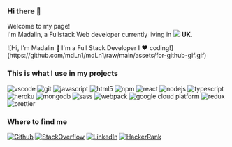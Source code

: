 ### Hi there 👋

<p>
Welcome to my page! </br>
I'm Madalin, a Fullstack Web developer currently living in
<img src="https://www.flaticon.com/svg/static/icons/svg/323/323329.svg" width="15"/> <b>UK</b>. </p>
![Hi, I'm Madalin 👋 I'm a Full Stack Developer I ❤️ coding!](https://github.com/mdLn1/mdLn1/raw/main/assets/for-github-gif.gif)
<h3>This is what I use in my projects</h3>

<p>

  <img alt="vscode" src="https://img.shields.io/badge/VSCode-blue?style=plastic&logo=visual-studio-code&logoColor=white&logoWidth=20" />
  <img alt="git" src="https://img.shields.io/badge/Git-green?style=plastic&logo=git&logoColor=white" />
   <img alt="javascript" src="https://img.shields.io/badge/JavaScript-F7B93E?style=plastic&logo=javascript&logoColor=black&logoWidth=20" />
  <img alt="html5" src="https://img.shields.io/badge/HTML5-important?style=plastic&logo=html5&logoColor=white" />
  <img alt="npm" src="https://img.shields.io/badge/NPM-red?style=plastic&logo=npm&logoColor=white" />
  <img alt="react" src="https://img.shields.io/badge/React-blue?style=plastic&logo=react&logoColor=white&logoWidth=20" />
  <img alt="nodejs" src="https://img.shields.io/badge/Nodejs-green?style=plastic&logo=Node.js&logoColor=white" />
  <img alt="typescript" src="https://img.shields.io/badge/TypeScript-success?style=plastic&logo=typescript&logoColor=white" />
  <img alt="heroku" src="https://img.shields.io/badge/Heroku-blueviolet?style=plastic&logo=heroku&logoColor=white" />
  <img alt="mongodb" src="https://img.shields.io/badge/MongoDB-13aa52?style=plastic&logo=mongodb&logoColor=white" />
  <img alt="sass" src="https://img.shields.io/badge/Sass-CC6699?style=plastic&logo=sass&logoColor=white" />
  <img alt="webpack" src="https://img.shields.io/badge/Webpack-blue?style=plastic&logo=webpack&logoColor=white" /> 
  <img alt="google cloud platform" src="https://img.shields.io/badge/Google_Cloud_Platform-1a73e8?style=plastic&logo=google-cloud&logoColor=white" />
  <img alt="redux" src="https://img.shields.io/badge/Redux-764ABC?style=plastic&logo=redux&logoColor=white" />
  <img alt="prettier" src="https://img.shields.io/badge/Prettier-F7B93E?style=plastic&logo=prettier&logoColor=white" />

</p>

<h3>Where to find me</h3>
<p><a href="https://github.com/mdLn1" target="_blank"><img alt="Github" src="https://img.shields.io/badge/GitHub-%2312100E.svg?&style=for-the-badge&logo=Github&logoColor=white" /></a> <a href="https://stackoverflow.com/users/10826029/mdln97" target="_blank"><img alt="StackOverflow" src="https://img.shields.io/badge/stackoverflow-important.svg?&style=for-the-badge&logo=stackoverflow&logoColor=white" /></a> <a href="https://www.linkedin.com/in/madalin-preda-b24a67151/" target="_blank"><img alt="LinkedIn" src="https://img.shields.io/badge/linkedin-%230077B5.svg?&style=for-the-badge&logo=linkedin&logoColor=white" /></a>
<a href="https://www.hackerrank.com/madalinc_preda" target="_blank"><img alt="HackerRank" src="https://img.shields.io/badge/HackerRank-success.svg?style=for-the-badge&logo=hackerrank&logoColor=white&logoWidth=20" /></a>
</p>
